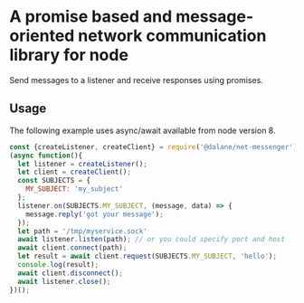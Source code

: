 # A promise based and message-oriented network communication library for node
Send messages to a listener and receive responses using promises.
## Usage
The following example uses async/await available from node version 8.
```javascript
const {createListener, createClient} = require('@dalane/net-messenger')
(async function(){
  let listener = createListener();
  let client = createClient();
  const SUBJECTS = {
    MY_SUBJECT: 'my_subject'
  };
  listener.on(SUBJECTS.MY_SUBJECT, (message, data) => {
    message.reply('got your message');
  });
  let path = '/tmp/myservice.sock'
  await listener.listen(path); // or you could specify port and host
  await client.connect(path);
  let result = await client.request(SUBJECTS.MY_SUBJECT, 'hello');
  console.log(result);
  await client.disconnect();
  await listener.close();
})();
```
